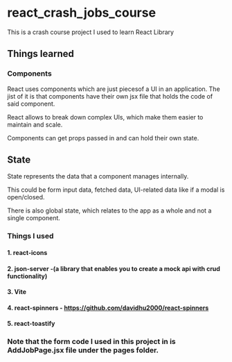 # react_crash_jobs_course

This is a crash course project I used to learn React Library

## Things learned

### Components

React uses components which are just piecesof a UI in an application. The jist of it is that components have their own jsx file that holds the code of said component.

React allows to break down complex UIs, which make them easier to maintain and scale.

Components can get props passed in and can hold their own state.

## State

State represents the data that a component manages internally.

This could be form input data, fetched data, UI-related data like if a modal is open/closed.

There is also global state, which relates to the app as a whole and not a single component.

### Things I used

#### 1. react-icons

#### 2. json-server -(a library that enables you to create a mock api with crud functionality)

#### 3. Vite

#### 4. react-spinners - https://github.com/davidhu2000/react-spinners

#### 5. react-toastify

### Note that the form code I used in this project in is AddJobPage.jsx file under the pages folder.
